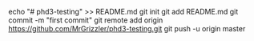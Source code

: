 echo "# phd3-testing" >> README.md
git init
git add README.md
git commit -m "first commit"
git remote add origin https://github.com/MrGrizzler/phd3-testing.git
git push -u origin master

